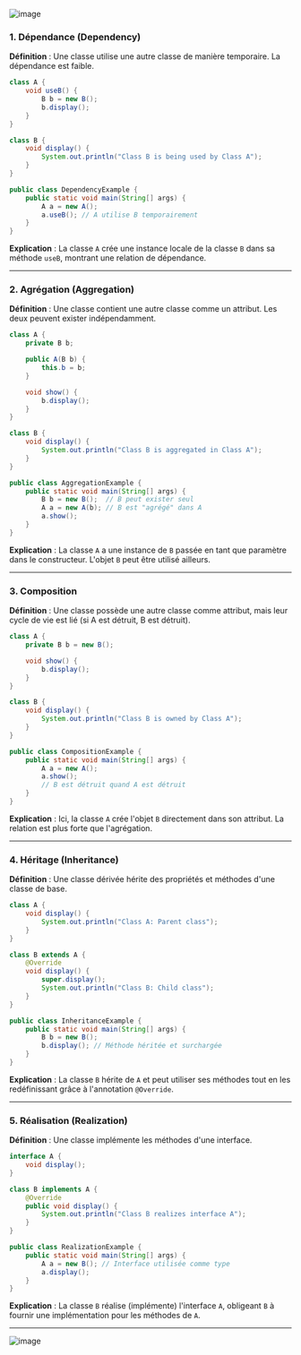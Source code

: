 ![image](https://github.com/user-attachments/assets/c33c2f49-b653-4964-96f3-0895edd6ccc9)


### 1. **Dépendance (Dependency)**
**Définition** : Une classe utilise une autre classe de manière temporaire. La dépendance est faible.

```java
class A {
    void useB() {
        B b = new B();
        b.display();
    }
}

class B {
    void display() {
        System.out.println("Class B is being used by Class A");
    }
}

public class DependencyExample {
    public static void main(String[] args) {
        A a = new A();
        a.useB(); // A utilise B temporairement
    }
}
```

**Explication** : La classe `A` crée une instance locale de la classe `B` dans sa méthode `useB`, montrant une relation de dépendance.

---

### 2. **Agrégation (Aggregation)**
**Définition** : Une classe contient une autre classe comme un attribut. Les deux peuvent exister indépendamment.

```java
class A {
    private B b;

    public A(B b) {
        this.b = b;
    }

    void show() {
        b.display();
    }
}

class B {
    void display() {
        System.out.println("Class B is aggregated in Class A");
    }
}

public class AggregationExample {
    public static void main(String[] args) {
        B b = new B();  // B peut exister seul
        A a = new A(b); // B est "agrégé" dans A
        a.show();
    }
}
```

**Explication** : La classe `A` a une instance de `B` passée en tant que paramètre dans le constructeur. L'objet `B` peut être utilisé ailleurs.

---

### 3. **Composition**
**Définition** : Une classe possède une autre classe comme attribut, mais leur cycle de vie est lié (si A est détruit, B est détruit).

```java
class A {
    private B b = new B();

    void show() {
        b.display();
    }
}

class B {
    void display() {
        System.out.println("Class B is owned by Class A");
    }
}

public class CompositionExample {
    public static void main(String[] args) {
        A a = new A();
        a.show();
        // B est détruit quand A est détruit
    }
}
```

**Explication** : Ici, la classe `A` crée l'objet `B` directement dans son attribut. La relation est plus forte que l'agrégation.

---

### 4. **Héritage (Inheritance)**
**Définition** : Une classe dérivée hérite des propriétés et méthodes d'une classe de base.

```java
class A {
    void display() {
        System.out.println("Class A: Parent class");
    }
}

class B extends A {
    @Override
    void display() {
        super.display();
        System.out.println("Class B: Child class");
    }
}

public class InheritanceExample {
    public static void main(String[] args) {
        B b = new B();
        b.display(); // Méthode héritée et surchargée
    }
}
```

**Explication** : La classe `B` hérite de `A` et peut utiliser ses méthodes tout en les redéfinissant grâce à l'annotation `@Override`.

---

### 5. **Réalisation (Realization)**
**Définition** : Une classe implémente les méthodes d'une interface.

```java
interface A {
    void display();
}

class B implements A {
    @Override
    public void display() {
        System.out.println("Class B realizes interface A");
    }
}

public class RealizationExample {
    public static void main(String[] args) {
        A a = new B(); // Interface utilisée comme type
        a.display();
    }
}
```

**Explication** : La classe `B` réalise (implémente) l'interface `A`, obligeant `B` à fournir une implémentation pour les méthodes de `A`.

---

![image](https://github.com/user-attachments/assets/933c3cb6-ead1-4aa1-bcee-a82a2768072f)


